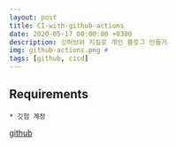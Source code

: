 ```yaml
---
layout: post
title: CI-with-github-actions
date: 2020-05-17 00:00:00 +0300
description: 깃허브와 지킬로 개인 블로그 만들기
img: github-actions.png #
tags: [github, cicd]
---
```


## Requirements
    * 깃험 계정

[github][github]

[github]:https://github.com/
